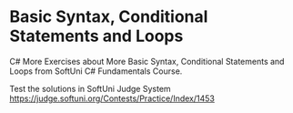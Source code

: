# Basic Syntax, Conditional Statements and Loops 

C# More Exercises about More Basic Syntax, Conditional Statements and Loops from SoftUni C# Fundamentals Course.

Test the solutions in SoftUni Judge System https://judge.softuni.org/Contests/Practice/Index/1453
